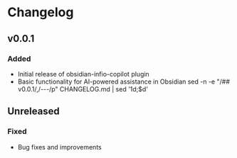 # Changelog

## v0.0.1

### Added
- Initial release of obsidian-infio-copilot plugin
- Basic functionality for AI-powered assistance in Obsidian
sed -n -e "/## v0.0.1/,/---/p" CHANGELOG.md | sed '1d;$d'
## Unreleased

### Fixed
- Bug fixes and improvements
